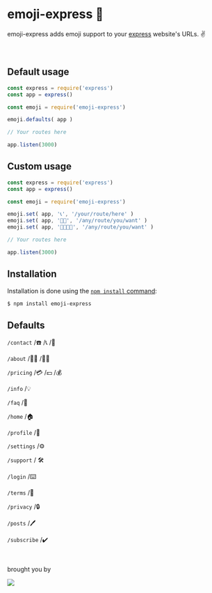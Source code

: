 
# emoji-express 🚂

  

 emoji-express adds emoji support to your [express](http://expressjs.com/) website's URLs. ✌️
  
  <br>

## Default usage

```js
const express = require('express')
const app = express()

const emoji = require('emoji-express')

emoji.defaults( app )

// Your routes here

app.listen(3000)
```

## Custom usage

```js
const express = require('express')
const app = express()

const emoji = require('emoji-express')

emoji.set( app, '📞', '/your/route/here' )
emoji.set( app, '🍉🍌', '/any/route/you/want' )
emoji.set( app, '🥑😂😂😂', '/any/route/you/want' )

// Your routes here

app.listen(3000)
```


## Installation

Installation is done using the
[`npm install` command](https://docs.npmjs.com/getting-started/installing-npm-packages-locally):

```bash
$ npm install emoji-express
```

## Defaults

`/contact` /☎️ /📞 /🤙

`/about` /🙋‍♂️ /🙋‍♀️  

`/pricing` /💳 /💵 /💰 

`/info` /💡

`/faq` /🤔

`/home` /🏠

`/profile` /👤

`/settings` /⚙

`/support` / 🛠️

`/login` /⌨️

`/terms` /📜

`/privacy` /🔒

`/posts` /🖊️

`/subscribe` /✔️

<br>

  brought you by
  
  <a href="https://www.boardme.app/">
    <img style="width="100px;" src="https://www.boardme.app/public/img/boardme-blue.svg">
  </a>

